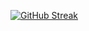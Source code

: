 [![GitHub Streak](http://github-readme-streak-stats.herokuapp.com?user=DEmmaRL&theme=dark&background=000000)](https://git.io/streak-stats)

